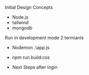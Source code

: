 Initial Design Concepts

- Node.js
- tailwind
- mongodb

Run in development mode
2 termianls

- Nodemon .\app.js
- npm run build:css

- Next Steps after login
